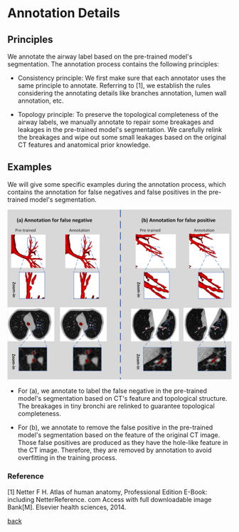 # Annotation Details


## Principles

We annotate the airway label based on the pre-trained model's segmentation. The annotation process contains the following principles:

* Consistency principle: We first make sure that each annotator uses the same principle to annotate. Referring to [1], we establish the rules considering the annotating details like branches annotation, lumen wall annotation, etc.

* Topology principle: To preserve the topological completeness of the airway labels, we manually annotate to repair some breakages and leakages in the pre-trained model's segmentation. We carefully relink the breakages and wipe out some small leakages based on the original CT features and anatomical prior knowledge.


## Examples

We will give some specific examples during the annotation process, which contains the annotation for false negatives and false positives in the pre-trained model's segmentation.

<div align = center><img src="https://raw.githubusercontent.com/Puzzled-Hui/puzzled-hui.github.io/main/ATM/figures/Annotation_details.png"></div>

* For (a), we annotate to label the false negative in the pre-trained model's segmentation based on CT's feature and topological structure. The breakages in tiny bronchi are relinked to guarantee topological completeness.

* For (b), we annotate to remove the false positive in the pre-trained model's segmentation based on the feature of the original CT image. Those false positives are produced as they have the hole-like feature in the CT image. Therefore, they are removed by annotation to avoid overfitting in the training process.


### Reference
[1] Netter F H. Atlas of human anatomy, Professional Edition E-Book: including NetterReference. com Access with full downloadable image Bank[M]. Elsevier health sciences, 2014.

[back](./index.md)